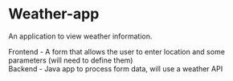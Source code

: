 # Weather-app
 An application to view weather information.
 
 
 Frontend - A form that allows the user to enter location and some parameters (will need to define them)  
 Backend - Java app to process form data, will use a weather API
